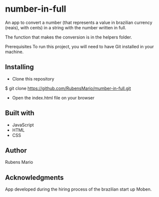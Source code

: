 # number-in-full

An app to convert a number (that represents a value in brazilian currency (reais), with cents) in a string with the number written in full.

The function that makes the conversion is in the helpers folder.

Prerequisites
To run this project, you will need to have Git installed in your machine.

## Installing

- Clone this repository

\$ git clone https://github.com/RubensMario/mumber-in-full.git

- Open the index.html file on your browser

## Built with

- JavaScript
- HTML
- CSS

## Author

Rubens Mario

## Acknowledgments

App developed during the hiring process of the brazilian start up Moben.
